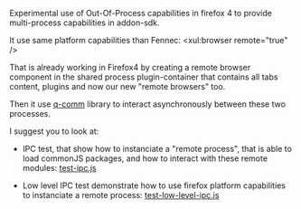 Experimental use of Out-Of-Process capabilities in firefox 4 to provide 
multi-process capabilities in addon-sdk.

It use same platform capabilities than Fennec: <xul:browser remote="true" />

That is already working in Firefox4 by creating a remote browser component in
the shared process plugin-container that contains all tabs content, plugins
and now our new "remote browsers" too.

Then it use [q-comm](https://github.com/kriskowal/q-comm) library to interact
asynchronously between these two processes.


I suggest you to look at:

* IPC test, that show how to instanciate a "remote process", that is able to load
commonJS packages, and how to interact with these remote modules:
[test-ipc.js](https://github.com/ochameau/jetpack-oop/blob/master/tests/test-ipc.js)

* Low level IPC test demonstrate how to use firefox platform capabilities to
instanciate a remote process:
[test-low-level-ipc.js](https://github.com/ochameau/jetpack-oop/blob/master/tests/test-low-level-ipc.js)
